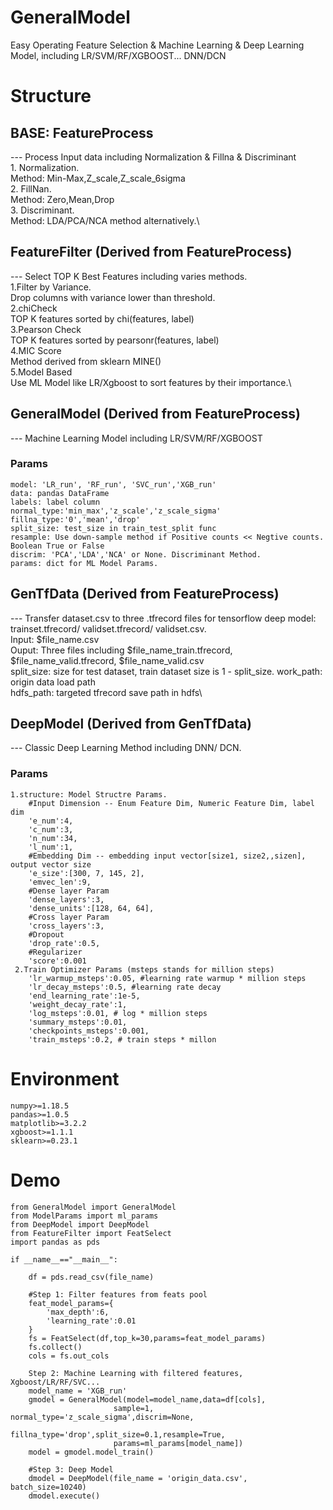 # GeneralModel
Easy Operating Feature Selection & Machine Learning & Deep Learning Model, including LR/SVM/RF/XGBOOST... DNN/DCN
# Structure
## BASE: FeatureProcess 
--- Process Input data including Normalization & Fillna & Discriminant\
    1. Normalization. \
        Method: Min-Max,Z_scale,Z_scale_6sigma\
    2. FillNan. \
        Method: Zero,Mean,Drop\
    3. Discriminant. \
        Method: LDA/PCA/NCA method alternatively.\
## FeatureFilter (Derived from FeatureProcess)
--- Select TOP K Best Features including varies methods.\
    1.Filter by Variance.\
        Drop columns with variance lower than threshold.\
    2.chiCheck\
        TOP K features sorted by chi(features, label)\
    3.Pearson Check\
        TOP K features sorted by pearsonr(features, label)\
    4.MIC Score\
        Method derived from  sklearn MINE()\
    5.Model Based\
        Use ML Model like LR/Xgboost to sort features by their importance.\
## GeneralModel (Derived from FeatureProcess)
--- Machine Learning Model including LR/SVM/RF/XGBOOST
### Params
    model: 'LR_run', 'RF_run', 'SVC_run','XGB_run'
    data: pandas DataFrame
    labels: label column
    normal_type:'min_max','z_scale','z_scale_sigma'
    fillna_type:'0','mean','drop'
    split_size: test_size in train_test_split func
    resample: Use down-sample method if Positive counts << Negtive counts. Boolean True or False
    discrim: 'PCA','LDA','NCA' or None. Discriminant Method.
    params: dict for ML Model Params.
## GenTfData (Derived from FeatureProcess)
--- Transfer dataset.csv to three .tfrecord files for tensorflow deep model: trainset.tfrecord/ validset.tfrecord/ validset.csv.\
    Input: $file_name.csv\
    Ouput: Three files including $file_name_train.tfrecord, $file_name_valid.tfrecord, $file_name_valid.csv\
    split_size: size for test dataset, train dataset size is 1 - split_size.
    work_path: origin data load path\
    hdfs_path: targeted tfrecord save path in hdfs\
## DeepModel (Derived from GenTfData)
--- Classic Deep Learning Method including DNN/ DCN.
### Params
    1.structure: Model Structre Params.
        #Input Dimension -- Enum Feature Dim, Numeric Feature Dim, label dim
        'e_num':4,
        'c_num':3,
        'n_num':34,
        'l_num':1,
        #Embedding Dim -- embedding input vector[size1, size2,,sizen], output vector size
        'e_size':[300, 7, 145, 2],
        'emvec_len':9,
        #Dense layer Param
        'dense_layers':3,
        'dense_units':[128, 64, 64],
        #Cross layer Param
        'cross_layers':3,
        #Dropout
        'drop_rate':0.5,
        #Regularizer
        'score':0.001
     2.Train Optimizer Params (msteps stands for million steps)
        'lr_warmup_msteps':0.05, #learning rate warmup * million steps
        'lr_decay_msteps':0.5, #learning rate decay
        'end_learning_rate':1e-5,
        'weight_decay_rate':1,
        'log_msteps':0.01, # log * million steps
        'summary_msteps':0.01,
        'checkpoints_msteps':0.001,
        'train_msteps':0.2, # train steps * millon
# Environment
    numpy>=1.18.5
    pandas>=1.0.5
    matplotlib>=3.2.2
    xgboost>=1.1.1
    sklearn>=0.23.1
# Demo
    from GeneralModel import GeneralModel
    from ModelParams import ml_params
    from DeepModel import DeepModel
    from FeatureFilter import FeatSelect
    import pandas as pds

    if __name__=="__main__":

        df = pds.read_csv(file_name)
        
        #Step 1: Filter features from feats pool
        feat_model_params={
            'max_depth':6,
            'learning_rate':0.01
        }
        fs = FeatSelect(df,top_k=30,params=feat_model_params)
        fs.collect()
        cols = fs.out_cols

        Step 2: Machine Learning with filtered features, Xgboost/LR/RF/SVC...
        model_name = 'XGB_run'
        gmodel = GeneralModel(model=model_name,data=df[cols],
                           sample=1, normal_type='z_scale_sigma',discrim=None,
                           fillna_type='drop',split_size=0.1,resample=True,
                           params=ml_params[model_name])
        model = gmodel.model_train()

        #Step 3: Deep Model
        dmodel = DeepModel(file_name = 'origin_data.csv', batch_size=10240)
        dmodel.execute()
